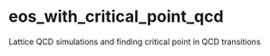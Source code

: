 # eos_with_critical_point_qcd
Lattice QCD simulations and finding critical point in QCD transitions
